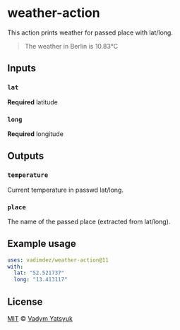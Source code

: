 # weather-action

This action prints weather for passed place with lat/long.

> The weather in Berlin is 10.83°C

## Inputs

### `lat`

**Required** latitude

### `long`

**Required** longitude

## Outputs

### `temperature`

Current temperature in passwd lat/long.

### `place`

The name of the passed place (extracted from lat/long).

## Example usage

```yaml
uses: vadimdez/weather-action@11
with:
  lat: "52.521737"
  long: "13.413117"
```

## License

[MIT](https://tldrlegal.com/license/mit-license) © [Vadym Yatsyuk](https://github.com/vadimdez)
